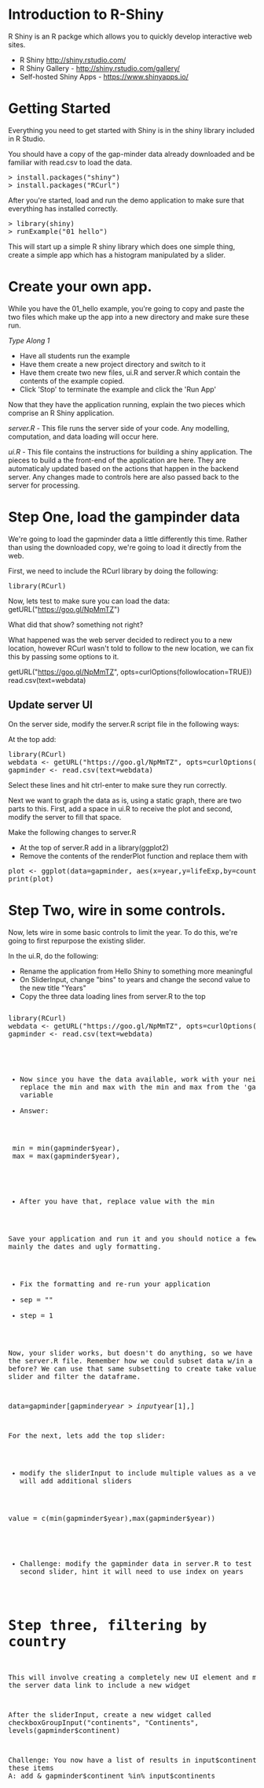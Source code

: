 # Introduction to R-Shiny

R Shiny is an R packge which allows you to quickly develop interactive web sites.

* R Shiny http://shiny.rstudio.com/
* R Shiny Gallery - http://shiny.rstudio.com/gallery/
* Self-hosted Shiny Apps - https://www.shinyapps.io/

# Getting Started

Everything you need to get started with Shiny is in the shiny library included in R Studio.

You should have a copy of the gap-minder data already downloaded and be familiar with read.csv to load the data.

<pre>
> install.packages("shiny")
> install.packages("RCurl")
</pre>

After you're started, load and run the demo application to make sure that everything has installed correctly.

<pre>
> library(shiny)
> runExample("01_hello")
</pre>

This will start up a simple R shiny library which does one simple thing, create a simple app which has a histogram manipulated by a slider.

# Create your own app.

While you have the 01_hello example, you're going to copy and paste the two files which make up the app into a new directory and make sure these run.

*Type Along 1* 

* Have all students run the example
* Have them create a new project directory and switch to it
* Have them create two new files, ui.R and server.R which contain the contents of the example copied.
* Click 'Stop' to terminate the example and click the 'Run App' 

Now that they have the application running, explain the two pieces which comprise an R Shiny application.

*server.R* - This file runs the server side of your code. Any modelling, computation, and data loading will occur here.

*ui.R* - This file contains the instructions for building a shiny application. The pieces to build a the front-end of the application are here. They are automaticaly updated based on the actions that happen in the backend server. Any changes made to controls here are also passed back to the server for processing.

# Step One, load the gampinder data

We're going to load the gapminder data a little differently this time. Rather than using the downloaded copy, we're going to load it directly from the web. 

First, we need to include the RCurl library by doing the following:
<pre>
library(RCurl)
</pre>

Now, lets test to make sure you can load the data:
getURL("https://goo.gl/NpMmTZ")

What did that show? something not right? 

What happened was the web server decided to redirect you to a new location, however RCurl wasn't told to follow to the new location, we can fix this by passing some options to it.

getURL("https://goo.gl/NpMmTZ", opts=curlOptions(followlocation=TRUE))
read.csv(text=webdata)

## Update server UI

On the server side, modify the server.R script file in the following ways:

At the top add:

<pre>
library(RCurl)
webdata <- getURL("https://goo.gl/NpMmTZ", opts=curlOptions(followlocation=TRUE))
gapminder <- read.csv(text=webdata)
</pre>

Select these lines and hit ctrl-enter to make sure they run correctly.

Next we want to graph the data as is, using a static graph, there are two parts to this. First, add a space in ui.R to receive the plot and second, modify the server to fill that space.

Make the following changes to server.R

* At the top of server.R add in a library(ggplot2)
* Remove the contents of the renderPlot function and replace them with 
<pre>
plot <- ggplot(data=gapminder, aes(x=year,y=lifeExp,by=country,color=continent)) + geom_line()
print(plot)
</pre>

# Step Two, wire in some controls.

Now, lets wire in some basic controls to limit the year. To do this, we're going to first repurpose the existing slider.

In the ui.R, do the following:

* Rename the application from Hello Shiny to something more meaningful
* On SliderInput, change "bins" to years and change the second value to the new title "Years"
* Copy the three data loading lines from server.R to the top
<pre>
<pre>
library(RCurl)
webdata <- getURL("https://goo.gl/NpMmTZ", opts=curlOptions(followlocation=TRUE))
gapminder <- read.csv(text=webdata)
</pre>
* Now since you have the data available, work with your neighbor to replace the min and max with the min and max from the 'gapminder' variable
* Answer: 
<pre>
 min = min(gapminder$year),
 max = max(gapminder$year),
</pre>
* After you have that, replace value with the min

Save your application and run it and you should notice a few things, mainly the dates and ugly formatting.
* Fix the formatting and re-run your application
* sep = ""
* step = 1

Now, your slider works, but doesn't do anything, so we have to update the server.R file. Remember how we could subset data w/in a dataframe before? We can use that same subsetting to create take values from the slider and filter the dataframe.

data=gapminder[gapminder$year > input$year[1],]

For the next, lets add the top slider:
* modify the sliderInput to include multiple values as a vector, this will add additional sliders
<pre>value = c(min(gapminder$year),max(gapminder$year))</pre>
* Challenge: modify the gapminder data in server.R to test for the second slider, hint it will need to use index on years

# Step three, filtering by country

This will involve creating a completely new UI element and modifying the server data link to include a new widget

After the sliderInput, create a new widget called checkboxGroupInput("continents", "Continents", levels(gapminder$continent)

Challenge: You now have a list of results in input$continents, modify teh data expression to include these items
A: add & gapminder$continent %in% input$continents
